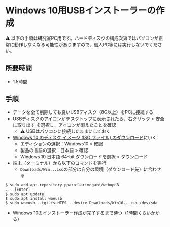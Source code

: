# Windows 10用USBインストーラーの作成

:warning: 以下の手順は研究室PC用です。ハードディスクの構成次第ではパソコンが正常に動作しなくなる可能性がありますので、個人PC等には実行しないでください。

## 所要時間

- 1.5時間

## 手順

- データを全て削除しても良いUSBディスク（8G以上）をPCに接続する
- USBディスクのアイコンがデスクトップに表示されたら、右クリック > 安全に取り出す を選択し、アイコンが消えたことを確認
  - :warning: USBはパソコンに接続したままにしておく
- [Windows 10 のディスク イメージ (ISO ファイル) のダウンロード](https://www.microsoft.com/ja-jp/software-download/windows10ISO)にいく
  - エディションの選択：Windows10 > 確認
  - 製品の言語の選択：日本語 > 確認
  - Windows 10 日本語 64-bit ダウンロードを選択 > ダウンロード
- 端末（ターミナル）から以下のコマンドを実行
  - `Downloads/Win...iso`の部分は自分の環境（ダウンロード先）に合わせる
```
$ sudo add-apt-repository ppa:nilarimogard/webupd8
... [Enter]
$ sudo apt update
$ sudo apt install woeusb
$ sudo woeusb --tgt-fs NTFS --device Downloads/Win10...iso /dev/sda
```
- Windows 10のインストーラー作成が完了するまで待つ（1時間くらいかかる）
